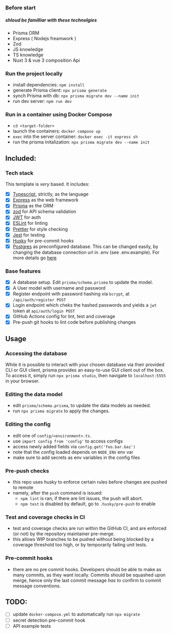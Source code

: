 ### Before start 
##### shloud be familliar with these technolgies
- Prisma ORM
- Express ( Nodejs freamwork )
- Zod
- JS knowledge
- TS knowledge
- Nuxt 3 & vue 3 composition Api
### Run the project locally
- install dependencies: `npm install`
- generate Prisma client: `npx prisma generate`
- synch Prisma with db: `npx prisma migrate dev --name init`
- run dev server: `npm run dev`

### Run in a container using Docker Compose

- `cd <target-folder>`
- launch the containers: `docker compose up`
- `exec` into the server container: `docker exec -it express sh`
- run the prisma initalization: `npx prisma migrate dev --name init`

## Included:

### Tech stack

This template is _very_ based. It includes:

- [x] [Typescript](https://www.typescriptlang.org/), strictly, as the language
- [x] [Express](https://expressjs.com/) as the web framework
- [x] [Prisma](https://www.prisma.io/) as the ORM
- [x] [zod](https://zod.dev/) for API schema validation
- [x] [JWT](https://jwt.io/) for auth
- [x] [ESLint](https://eslint.org/) for linting
- [x] [Prettier](https://prettier.io/) for style checking
- [x] [Jest](https://jestjs.io/) for testing
- [x] [Husky](https://typicode.github.io/husky/#/) for pre-commit hooks
- [x] [Postgres](https://www.postgresql.org/) as preconfigured database. This can be changed easily, by changing the database connection url in .env (see .env.example). For more details go [here](https://www.prisma.io/docs/concepts/database-connectors)

### Base features

- [x] A database setup. Edit `prisma/schema.prisma` to update the model.
- [x] A User model with username and password
- [x] Register endpoint with password hashing via `bcrypt`, at `/api/auth/register POST`
- [x] Login endpoint which cheks the hashed passwords and yields a `jwt` token at `api/auth/login POST`
- [x] GitHub Actions config for lint, test and coverage
- [x] Pre-push git hooks to lint code before publishing changes

## Usage

### Accessing the database

While it is possible to interact with your chosen database via their provided CLI or GUI client, prisma provides an easy-to-use GUI client out of the box. To access it, simply run `npx prisma studio`, then navigate to `localhost:5555` in your browser.

### Editing the data model

- edit `prisma/schema.prisma`, to update the data models as needed.
- run `npx prisma migrate` to apply the changes.

### Editing the config

- edit one of `config/<environment>.ts`.
- use `import config from 'config'` to access configs
- access newly added fields via `config.get('foo.bar.baz')`
- note that the config loaded depends on `NODE_ENV` env var
- make sure to add secrets as env variables in the config files

### Pre-push checks

- this repo uses husky to enforce certain rules before changes are pushed to remote
- namely, after the `push` command is issued:
  - `npm lint` is ran, if there are lint issues, the push will abort.
  - `npm test` is disabled by default, go to `.husky/pre-push` to enable

### Test and coverage checks in CI

- test and coverage checks are run within the GitHub CI, and are enforced (or not) by the repository maintainer pre-merge.
- this allows WIP branches to be pushed without being blocked by a coverage threshold too high, or by temporarily failing unit tests.

### Pre-commit hooks

- there are no pre commit hooks. Developers should be able to make as many commits, as they want locally. Commits should be squashed upon merge, hence only the last commit message _has to_ confirm to commit message conventions.

## TODO:

- [ ] update `docker-compose.yml` to automatically run `npx migrate`
- [ ] secret detection pre-commit hook
- [ ] API example tests
